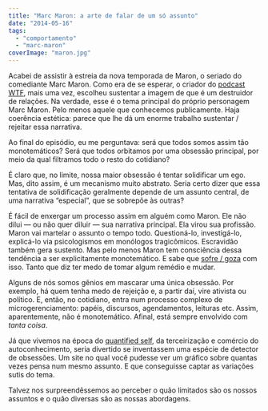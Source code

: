 ```yaml
---
title: "Marc Maron: a arte de falar de um só assunto"
date: "2014-05-16"
tags: 
  - "comportamento"
  - "marc-maron"
coverImage: "maron.jpg"
---
```


Acabei de assistir à estreia da nova temporada de Maron, o seriado do comediante Marc Maron. Como era de se esperar, o criador do [podcast WTF](http://wtfpod.com), mais uma vez, escolheu sustentar a imagem de que é um destruidor de relações. Na verdade, esse é o tema principal do próprio personagem Marc Maron. Pelo menos aquele que conhecemos publicamente. Haja coerência estética: parece que lhe dá um enorme trabalho sustentar / rejeitar essa narrativa.

Ao final do episódio, eu me perguntava: será que todos somos assim tão monotemáticos? Será que todos orbitamos por uma obsessão principal, por meio da qual filtramos todo o resto do cotidiano?

É claro que, no limite, nossa maior obsessão é tentar solidificar um ego. Mas, dito assim, é um mecanismo muito abstrato. Seria certo dizer que essa tentativa de solidificação geralmente depende de um assunto central, de uma narrativa “especial”, que se sobrepõe às outras?

É fácil de enxergar um processo assim em alguém como Maron. Ele não dilui — ou não quer diluir — sua narrativa principal. Ela virou sua profissão. Maron vai martelar o assunto o tempo todo. Questioná-lo, investigá-lo, explicá-lo via psicologismos em monólogos tragicômicos. Escravidão também gera sustento. Mas pelo menos Maron tem consciência dessa tendência a ser explicitamente monotemático. E sabe que [sofre / goza](http://livraria.folha.com.br/livros/humor/macaco-simao-nois-sofre-nois-goza-jose-simao-1048397.html) com isso. Tanto que diz ter medo de tomar algum remédio e mudar.

Alguns de nós somos gênios em mascarar uma única obsessão. Por exemplo, há quem tenha medo de rejeição e, a partir daí, vire ativista ou político. E, então, no cotidiano, entra num processo complexo de microgerenciamento: papéis, discursos, agendamentos, leituras etc. Assim, aparentemente, não é monotemático. Afinal, está sempre envolvido com _tanta coisa_.

Já que vivemos na época do [quantified self](http://quantifiedself.com/), da terceirização e comércio do autoconhecimento, seria divertido se inventassem uma espécie de detector de obsessões. Um site no qual você pudesse ver um gráfico sobre quantas vezes pensa num mesmo assunto. E que conseguisse captar as variações sutis do tema.

Talvez nos surpreendêssemos ao perceber o quão limitados são os nossos assuntos e o quão diversas são as nossas abordagens.
